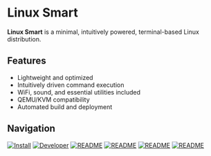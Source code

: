 # Linux Smart

**Linux Smart** is a minimal, intuitively powered, terminal-based Linux distribution.

## Features
- Lightweight and optimized
- Intuitively driven command execution
- WiFi, sound, and essential utilities included
- QEMU/KVM compatibility
- Automated build and deployment

## Navigation
[![Install](https://img.icons8.com/?size=100&id=37823&format=png&color=22C3E6)](https://github.com/linux-smart/linux-smart/blob/main/docs/INSTALL.md)
[![Developer](https://img.icons8.com/?size=100&id=SQzCuGgBP3on&format=png&color=22C3E6)](https://github.com/linux-smart/linux-smart/blob/main/docs/DEVELOPER.md)
[![README](https://img.icons8.com/?size=100&id=VUckOuTyLQ7W&format=png&color=22C3E6)](https://github.com/linux-smart/linux-smart/blob/main/docs/README.md)
[![README](https://img.icons8.com/?size=100&id=ZdiFEhDnZ9kk&format=png&color=22C3E6)](https://github.com/linux-smart/linux-smart/blob/main/docs/RESOURCES.md)
[![README](https://img.icons8.com/?size=100&id=JwQbESRFaaa1&format=png&color=22C3E6)](https://github.com/linux-smart/linux-smart/blob/main/docs/COMMUNITY.md)
[![README](https://img.icons8.com/?size=100&id=MB5CRcW9coKA&format=png&color=22C3E6)](https://github.com/linux-smart/linux-smart/blob/main/docs/BUGS.md)
